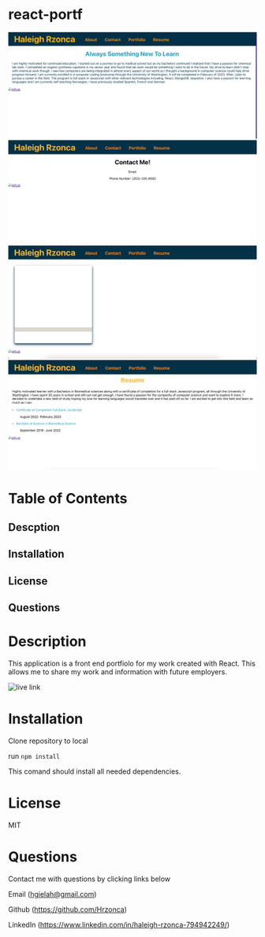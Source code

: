 # react-portf

![main page](./images/main-page.png)
![contact page](./images/Contact-page.png)
![portfolio page](./images/portfolio-page.png)
![resume page](./images/resume-page.png)

# Table of Contents
## Descption
## Installation
## License
## Questions

# Description
This application is a front end portfiolo for my work created with React. This allows me to share my work and information with future employers. 

![live link](https://hrzonca.github.io/react-portfolio/)

# Installation 
Clone repository to local 

run ``` npm install ```

This comand should install all needed dependencies.

# License 
MIT

# Questions 
Contact me with questions by clicking links below

Email (hgielah@gmail.com) 

Github (https://github.com/Hrzonca)

LinkedIn (https://www.linkedin.com/in/haleigh-rzonca-794942249/)